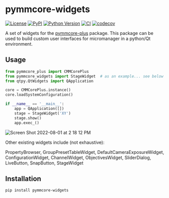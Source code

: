 # pymmcore-widgets

[![License](https://img.shields.io/pypi/l/pymmcore-widgets.svg?color=green)](https://github.com/fdrgsp/pymmcore-widgets/raw/main/LICENSE)
[![PyPI](https://img.shields.io/pypi/v/pymmcore-widgets.svg?color=green)](https://pypi.org/project/pymmcore-widgets)
[![Python Version](https://img.shields.io/pypi/pyversions/pymmcore-widgets.svg?color=green)](https://python.org)
[![CI](https://github.com/fdrgsp/pymmcore-widgets/actions/workflows/ci.yml/badge.svg)](https://github.com/fdrgsp/pymmcore-widgets/actions/workflows/ci.yml)
[![codecov](https://codecov.io/gh/fdrgsp/pymmcore-widgets/branch/main/graph/badge.svg)](https://codecov.io/gh/fdrgsp/pymmcore-widgets)

A set of widgets for the [pymmcore-plus](https://github.com/pymmcore-plus/pymmcore-plus) package.
This package can be used to build custom user interfaces for micromanager in a python/Qt environment.

## Usage

```python
from pymmcore_plus import CMMCorePlus
from pymmcore_widgets import StageWidget  # as an example... see below
from qtpy.QtWidgets import QApplication

core = CMMCorePlus.instance()
core.loadSystemConfiguration()

if __name__ == '__main__':
    app = QApplication([])
    stage = StageWidget('XY')
    stage.show()
    app.exec_()
```

![Screen Shot 2022-08-01 at 2 18 12 PM](https://user-images.githubusercontent.com/1609449/182217639-7f52a217-16f6-416a-a54f-2db63b7165c5.png)


Other existing widgets include (not exhaustive):

PropertyBrowser, GroupPresetTableWidget,
DefaultCameraExposureWidget, ConfigurationWidget, ChannelWidget,
ObjectivesWidget, SliderDialog, LiveButton, SnapButton, StageWidget


## Installation

```sh
pip install pymmcore-widgets
```
